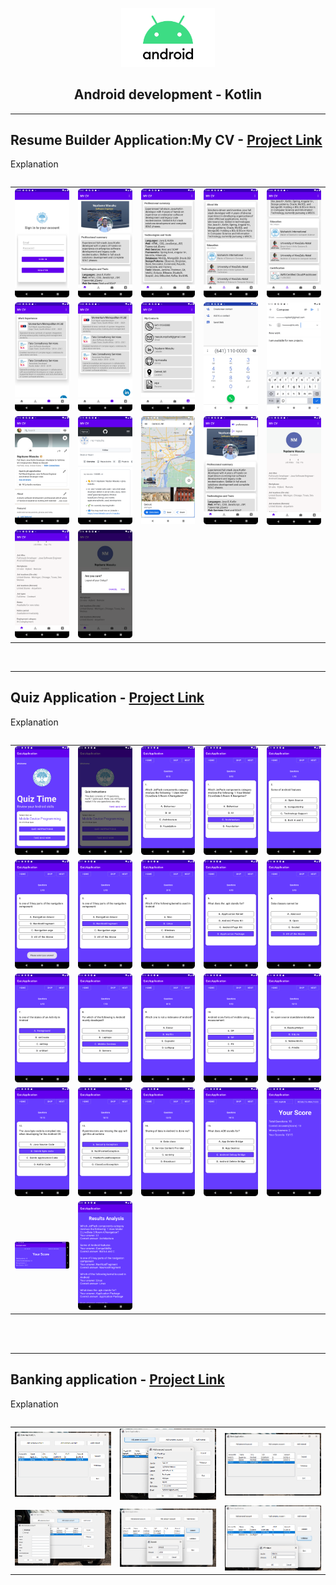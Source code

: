 <p align="center">
    <img src="android_logo.png" width="150" />
    <h2 align="center">Android development - Kotlin</h2>
    
</p>

<hr/>
<h2>Resume Builder Application:My CV - <a href="https://github.com/nq-masuku/CVBuilderApplication">Project Link</a></h2>
<p align="center">
<table border="0">
    <tr>
        <span>
        Explanation
        </span>
    </tr>
</table>

<table border="0">
      <tr>
        <td><img src="github-catalog/cv/Screenshot_1.png" width="160" /></td>
        <td><img src="github-catalog/cv/Screenshot_3.png" width="160" /></td>
        <td><img src="github-catalog/cv/Screenshot_4.png" width="160" /></td>
        <td><img src="github-catalog/cv/Screenshot_5.png" width="160" /></td>
        <td><img src="github-catalog/cv/Screenshot_6.png" width="160" /></td>
    </tr>
    <tr>
        <td><img src="github-catalog/cv/Screenshot_7.png" width="160" /></td>
        <td><img src="github-catalog/cv/Screenshot_8.png" width="160" /></td>
        <td><img src="github-catalog/cv/Screenshot_9.png" width="160" /></td>
        <td><img src="github-catalog/cv/Screenshot_10.png" width="160" /></td>
        <td><img src="github-catalog/cv/Screenshot_11.png" width="160" /></td>
    </tr>
      <tr>
        <td><img src="github-catalog/cv/Screenshot_12.png" width="160" /></td>
        <td><img src="github-catalog/cv/Screenshot_13.png" width="160" /></td>
        <td><img src="github-catalog/cv/Screenshot_14.png" width="160" /></td>
        <td><img src="github-catalog/cv/Screenshot_15.png" width="160" /></td>
        <td><img src="github-catalog/cv/Screenshot_16.png" width="160" /></td>
    </tr>
     <tr>
        <td><img src="github-catalog/cv/Screenshot_17.png" width="160" /></td>
        <td><img src="github-catalog/cv/Screenshot_18.png" width="160" /></td>
    </tr>
</table>
</p>

<br>
<hr/>
<h2>Quiz Application - <a href="https://github.com/nq-masuku/QuizAndroidApplication">Project Link</a></h2>
<p align="center">
<table border="0">
    <tr>
        <span>
        Explanation
        </span>
    </tr>
</table>

<table border="0">
      <tr>
        <td><img src="github-catalog/quiz/Screenshot_1.png" width="160" /></td>
        <td><img src="github-catalog/quiz/Screenshot_2.png" width="160" /></td>
        <td><img src="github-catalog/quiz/Screenshot_3.png" width="160" /></td>
        <td><img src="github-catalog/quiz/Screenshot_4.png" width="160" /></td>
        <td><img src="github-catalog/quiz/Screenshot_5.png" width="160" /></td>
    </tr>
    <tr>
        <td><img src="github-catalog/quiz/Screenshot_6.png" width="160" /></td>
        <td><img src="github-catalog/quiz/Screenshot_7.png" width="160" /></td>
        <td><img src="github-catalog/quiz/Screenshot_8.png" width="160" /></td>
        <td><img src="github-catalog/quiz/Screenshot_9.png" width="160" /></td>
        <td><img src="github-catalog/quiz/Screenshot_10.png" width="160" /></td>
    </tr>
     <tr>
        <td><img src="github-catalog/quiz/Screenshot_11.png" width="160" /></td>
        <td><img src="github-catalog/quiz/Screenshot_12.png" width="160" /></td>
        <td><img src="github-catalog/quiz/Screenshot_13.png" width="160" /></td>
        <td><img src="github-catalog/quiz/Screenshot_14.png" width="160" /></td>
        <td><img src="github-catalog/quiz/Screenshot_15.png" width="160" /></td>
    </tr>  
    <tr>
        <td><img src="github-catalog/quiz/Screenshot_16.png" width="160" /></td>
        <td><img src="github-catalog/quiz/Screenshot_17.png" width="160" /></td>
        <td><img src="github-catalog/quiz/Screenshot_18.png" width="160" /></td>
        <td><img src="github-catalog/quiz/Screenshot_19.png" width="160" /></td>
        <td><img src="github-catalog/quiz/Screenshot_20.png" width="160" /></td>
    </tr>
        <tr>
        <td><img src="github-catalog/quiz/Screenshot_21.png" width="160" /></td>
        <td><img src="github-catalog/quiz/Screenshot_22.png" width="160" /></td>
    </tr>
   </table>
</p>

<br>
<br>
<hr/>
<h2>Banking application - <a href="https://github.com/nq-masuku/banking-application">Project Link</a></h2>
<p align="center">
<table border="0">
    <tr>
        <span>
        Explanation
        </span>
    </tr>
</table>

<table border="0">
      <tr>
        <td><img src="github-catalog/banking/home.PNG" width="160" /></td>
        <td><img src="github-catalog/banking/screenshot1.png" width="160" /></td>
        <td><img src="github-catalog/banking/screenshot2.png" width="160" /></td>
    </tr>
    <tr>
        <td><img src="github-catalog/banking/screenshot3.png" width="160" /></td>
        <td><img src="github-catalog/banking/screenshot4.png" width="160" /></td>
        <td><img src="github-catalog/banking/screenshot5.png" width="160" /></td>
    </tr>
   </table>
</p>

